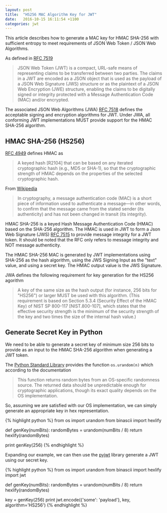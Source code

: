 ```yaml
---
layout: post
title:  "HS256 MAC Algorithm Key for JWT"
date:   2016-10-15 16:11:54 +1100
categories: jwt
---
```

This article describes how to generate a MAC key for HMAC SHA-256 with sufficient entropy to meet requirements of JSON Web Token / JSON Web Algorithms.

As defined in [RFC 7519][rfc-7519]

> JSON Web Token (JWT) is a compact, URL-safe means of representing
   claims to be transferred between two parties.  The claims in a JWT
   are encoded as a JSON object that is used as the payload of a JSON
   Web Signature (JWS) structure or as the plaintext of a JSON Web
   Encryption (JWE) structure, enabling the claims to be digitally
   signed or integrity protected with a Message Authentication Code
   (MAC) and/or encrypted.

The associated JSON Web Algorithms (JWA) [RFC 7518](https://tools.ietf.org/html/rfc7518) defines the acceptable signing and encryption algorithms for JWT. Under JWA, all conforming JWT implementations MUST provide support for the HMAC SHA-256 algorithm. 

## HMAC SHA-256 (HS256)

[RFC 4949](https://tools.ietf.org/html/rfc4949) defines HMAC as

> A keyed hash [R2104] that can be based on any iterated cryptographic hash (e.g., MD5 or SHA-1), so that the cryptographic strength of HMAC depends on the properties of the selected cryptographic hash.

From [Wikipedia](https://en.wikipedia.org/wiki/Message_authentication_code)

> In cryptography, a message authentication code (MAC) is a short piece of information used to authenticate a message—in other words, to confirm that the message came from the stated sender (its authenticity) and has not been changed in transit (its integrity).

HMAC SHA-256 is a keyed Hash Message Authentication Code (HMAC) based on the SHA-256 algorithm. The HMAC is used in JWT to form a Json Web Signature (JWS) [RFC 7515](https://tools.ietf.org/html/rfc7515) to provide message integrity for a JWT token. It should be noted that the RFC only refers to message integrity and NOT message authenticity.

The HMAC SHA-256 MAC is generated by JWT implementations using SHA-256 as the hash algorithm, using the JWS Signing Input as the "text" value, and using a secret key. The HMAC output value is the JWS Signature.

JWA defines the following requirement for key generation for the HS256 agorithm

> A key of the same size as the hash output (for instance, 256 bits for
   "HS256") or larger MUST be used with this algorithm.  (This
   requirement is based on Section 5.3.4 (Security Effect of the HMAC
   Key) of NIST SP 800-117 [NIST.800-107], which states that the
   effective security strength is the minimum of the security strength
   of the key and two times the size of the internal hash value.)

## Generate Secret Key in Python

We need to be able to generate a secret key of minimum size 256 bits to provide as an input to the HMAC SHA-256 algorithm when generating a JWT token.

The [Python Standard Library](https://docs.python.org/3/library/os.html) provides the function ```os.urandom(n)``` which according to the documentation
> This function returns random bytes from an OS-specific randomness source. The returned data should be unpredictable enough for cryptographic applications, though its exact quality depends on the OS implementation. 

So, assuming we are satisfied with our OS implementation, we can simply generate an appropriate key in hex representation.

{% highlight python %}
from os import urandom
from binascii import hexlify

def genKey(numBits):
    randomBytes = urandom(numBits / 8)
    return hexlify(randomBytes)

print genKey(256)
{% endhighlight %}

Expanding our example, we can then use the [pyjwt](https://github.com/jpadilla/pyjwt) library generate a JWT using our secret key.

{% highlight python %}
from os import urandom
from binascii import hexlify
import jwt

def genKey(numBits):
    randomBytes = urandom(numBits / 8)
    return hexlify(randomBytes)

key = genKey(256)
print jwt.encode({'some': 'payload'}, key, algorithm='HS256')
{% endhighlight %}

[jekyll-docs]: http://jekyllrb.com/docs/home
[jekyll-gh]:   https://github.com/jekyll/jekyll
[jekyll-talk]: https://talk.jekyllrb.com/
[rfc-7519]: https://tools.ietf.org/html/rfc7519
